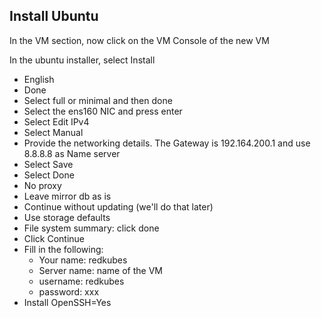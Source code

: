 ## Install Ubuntu

In the VM section, now click on the VM Console of the new VM

In the ubuntu installer, select Install

- English
- Done
- Select full or minimal and then done
- Select the ens160 NIC and press enter
- Select Edit IPv4
- Select Manual
- Provide the networking details. The Gateway is 192.164.200.1 and use 8.8.8.8 as Name server
- Select Save
- Select Done
- No proxy
- Leave mirror db as is
- Continue without updating (we'll do that later)
- Use storage defaults
- File system summary: click done
- Click Continue
- Fill in the following:
  - Your name: redkubes
  - Server name: name of the VM
  - username: redkubes
  - password: xxx
- Install OpenSSH=Yes